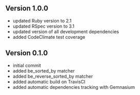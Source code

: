 ## Version 1.0.0

* updated Ruby version to 2.1
* updated RSpec version to 3.1
* updated version of all development dependencies
* added CodeClimate test coverage

## Version 0.1.0

* initial commit
* added be_sorted_by matcher
* added be_reverse_sorted_by matcher
* added automatic build on TravisCI
* added automatic dependencies tracking with Gemnasium
